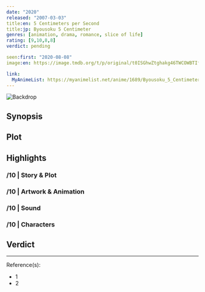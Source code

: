 ```yaml
---
date: "2020"
released: "2007-03-03"
title:en: 5 Centimeters per Second
title:jp: Byousoku 5 Centimeter
genres: [animation, drama, romance, slice of life]
rating: [9,10,8,8]
verdict: pending

seen:first: "2020-08-08"
image:en: https://image.tmdb.org/t/p/original/t0ISGhwZtghakg46TWCOWBTIflZ.jpg

link:
  MyAnimeList: https://myanimelist.net/anime/1689/Byousoku_5_Centimeter/
---
```


![Backdrop]()

## Synopsis

## Plot

## Highlights

### /10 | Story & Plot

### /10 | Artwork & Animation

### /10 | Sound

### /10 | Characters

## Verdict

<!-- SPOILERS -->

<!-- CLOSING -->

---
Reference(s):

- 1
- 2
